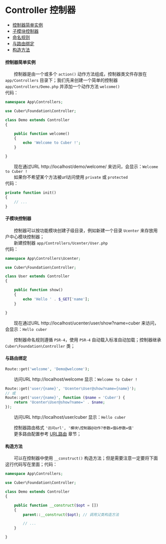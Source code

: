 # Controller 控制器

- [控制器简单实例](#example)
- [子模块控制器](#module)
- [命名规则](#namerule)
- [与路由绑定](#bindroute)
- [构造方法](#construct)

#### <a name="example">控制器简单实例</a>

　　控制器是由一个或多个 `action()` 动作方法组成，控制器类文件存放在 `app/Controllers` 目录下；我们先来创建一个简单的控制器 `app/Controllers/Demo.php` 并添加一个动作方法 `welcome()`<br />代码：

```php
namespace App\Controllers;

use Cuber\Foundation\Controller;

class Demo extends Controller
{

    public function welcome()
    {
        echo 'Welcome to Cuber !';
    }

}
```

　　现在通过URL http://localhost/demo/welcome/ 来访问，会显示：`Welcome to Cuber !`<br />
　　如果你不希望某个方法被url访问使用 `private` 或 `protected` <br />代码：

```php
private function init()
{
    // ...
}
```


#### <a name="module">子模块控制器</a>

　　控制器可以按功能模块创建子级目录，例如新建一个目录 `Ucenter` 来存放用户中心模块控制器；<br />
　　新建控制器 `app/Controllers/Ucenter/User.php`<br />代码：

```php
namespace App\Controllers\Ucenter;

use Cuber\Foundation\Controller;

class User extends Controller
{

    public function show()
    {
        echo 'Hello ' . $_GET['name'];
    }

}
```

　　现在通过URL http://localhost/ucenter/user/show?name=cuber 来访问，会显示：`Hello cuber`<br />

　　控制器命名规则遵循 `PSR-4`，使用 `PSR-4` 自动载入标准自动加载；控制器继承 `Cuber\Foundation\Controller` 类；<br />


#### <a name="bindroute">与路由绑定</a>

```php
Route::get('welcome', 'Demo@welcome');
```


　　访问URL http://localhost/welcome 显示：`Welcome to Cuber !`<br />


```php
Route::get('user/{name}', 'Ucenter\User@show?name={name}');
// 或
Route::get('user/{name}', function ($name = 'Cuber') {
    return 'Ucenter\User@show?name=' . $name;
});
```

　　访问URL http://localhost/user/cuber 显示：`Hello cuber`<br />

　　控制器路由格式 `'访问url', '模块\控制器@动作?参数=值&参数=值'`<br />
　　更多路由配置参考 [URL路由](https://github.com/gocuber/guide/blob/master/md/route.md) 章节；


#### <a name="construct">构造方法</a>


　　可以在控制器中使用 `__construct()` 构造方法；但是需要注意一定要将下面这行代码写在里面；代码：


```php
namespace App\Controllers;

use Cuber\Foundation\Controller;

class Demo extends Controller
{

    public function __construct($opt = [])
    {
        parent::__construct($opt); // 调用父类构造方法

        // ...
    }

}
```
